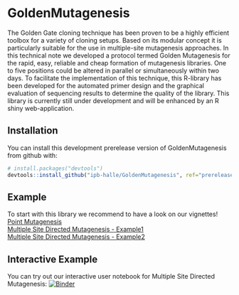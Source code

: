 
<!-- README.md is generated from README.Rmd. Please edit that file -->
GoldenMutagenesis
=================

The Golden Gate cloning technique has been proven to be a highly efficient toolbox for a variety of cloning setups. Based on its modular concept it is particularly suitable for the use in multiple-site mutagenesis approaches. In this technical note we developed a protocol termed Golden Mutagenesis for the rapid, easy, reliable and cheap formation of mutagenesis libraries. One to five positions could be altered in parallel or simultaneously within two days. To facilitate the implementation of this technique, this R-library has been developed for the automated primer design and the graphical evaluation of sequencing results to determine the quality of the library.
This library is currently still under development and will be enhanced by an R shiny web-application.

Installation
------------

You can install this development prerelease version of GoldenMutagenesis from github with:

``` r
# install.packages("devtools")
devtools::install_github("ipb-halle/GoldenMutagenesis", ref="prerelease-dev")
```

Example
-------

To start with this library we recommend to have a look on our vignettes!  
[Point Mutagenesis](https://github.com/ipb-halle/GoldenMutagenesis/blob/master/vignettes/Point_Mutagenesis.md)  
[Multiple Site Directed Mutagenesis - Example1](https://github.com/ipb-halle/GoldenMutagenesis/blob/master/vignettes/MSD.md)   
[Multiple Site Directed Mutagenesis - Example2](https://github.com/ipb-halle/GoldenMutagenesis/blob/master/vignettes/MSD2.md)

Interactive Example
-------

You can try out our interactive user notebook for Multiple Site Directed Mutagenesis: [![Binder](https://mybinder.org/badge.svg)](https://mybinder.org/v2/gh/ipb-halle/GoldenMutagenesis/prerelease-dev?filepath=notebooks%2FMSD_USER.ipynb)
